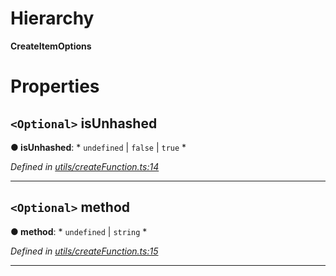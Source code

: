 

# Hierarchy

**CreateItemOptions**

# Properties

<a id="isunhashed"></a>

## `<Optional>` isUnhashed

**● isUnhashed**: * `undefined` &#124; `false` &#124; `true`
*

*Defined in [utils/createFunction.ts:14](https://github.com/polkadot-js/api/blob/4997d8f/packages/type-storage/src/utils/createFunction.ts#L14)*

___
<a id="method"></a>

## `<Optional>` method

**● method**: * `undefined` &#124; `string`
*

*Defined in [utils/createFunction.ts:15](https://github.com/polkadot-js/api/blob/4997d8f/packages/type-storage/src/utils/createFunction.ts#L15)*

___

